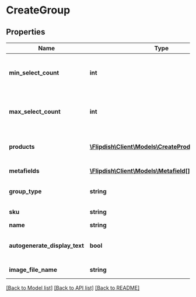 # CreateGroup

## Properties
Name | Type | Description | Notes
------------ | ------------- | ------------- | -------------
**min_select_count** | **int** | Minimum number of items that the user has to select | [optional] 
**max_select_count** | **int** | Maximum number of items that the user has to select | [optional] 
**products** | [**\Flipdish\\Client\Models\CreateProductReference[]**](CreateProductReference.md) | Collection of items associated with this group | [optional] 
**metafields** | [**\Flipdish\\Client\Models\Metafield[]**](Metafield.md) | Collection of metafields | [optional] 
**group_type** | **string** | Type of group (ModifierGroup, etc) | 
**sku** | **string** | Stock Keeping Unit (SKU) | 
**name** | **string** | Group name | 
**autogenerate_display_text** | **bool** | Autogenerate display text in ordering applications | [optional] 
**image_file_name** | **string** | Image File Name | [optional] 

[[Back to Model list]](../README.md#documentation-for-models) [[Back to API list]](../README.md#documentation-for-api-endpoints) [[Back to README]](../README.md)


